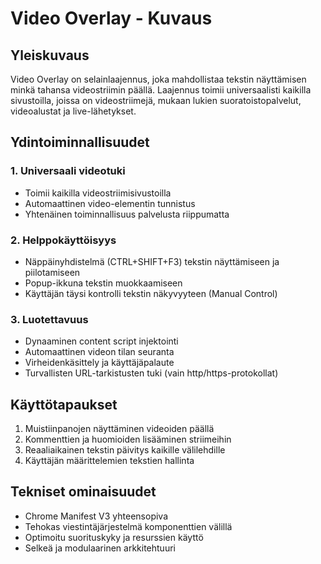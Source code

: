 # Video Overlay - Kuvaus

## Yleiskuvaus
Video Overlay on selainlaajennus, joka mahdollistaa tekstin näyttämisen minkä tahansa videostriimin päällä. Laajennus toimii universaalisti kaikilla sivustoilla, joissa on videostriimejä, mukaan lukien suoratoistopalvelut, videoalustat ja live-lähetykset.

## Ydintoiminnallisuudet

### 1. Universaali videotuki
- Toimii kaikilla videostriimisivustoilla
- Automaattinen video-elementin tunnistus
- Yhtenäinen toiminnallisuus palvelusta riippumatta

### 2. Helppokäyttöisyys
- Näppäinyhdistelmä (CTRL+SHIFT+F3) tekstin näyttämiseen ja piilotamiseen
- Popup-ikkuna tekstin muokkaamiseen
- Käyttäjän täysi kontrolli tekstin näkyvyyteen (Manual Control)

### 3. Luotettavuus
- Dynaaminen content script injektointi
- Automaattinen videon tilan seuranta
- Virheidenkäsittely ja käyttäjäpalaute
- Turvallisten URL-tarkistusten tuki (vain http/https-protokollat)

## Käyttötapaukset

1. Muistiinpanojen näyttäminen videoiden päällä
2. Kommenttien ja huomioiden lisääminen striimeihin
3. Reaaliaikainen tekstin päivitys kaikille välilehdille
4. Käyttäjän määrittelemien tekstien hallinta

## Tekniset ominaisuudet

- Chrome Manifest V3 yhteensopiva
- Tehokas viestintäjärjestelmä komponenttien välillä
- Optimoitu suorituskyky ja resurssien käyttö
- Selkeä ja modulaarinen arkkitehtuuri 